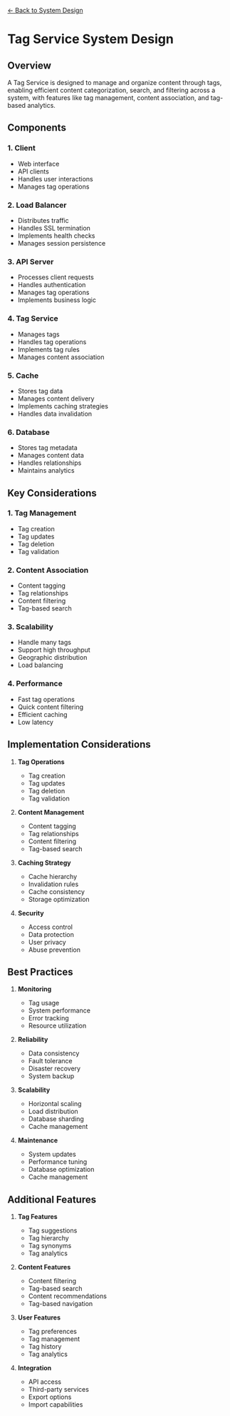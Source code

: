 [← Back to System Design](../system-design.md)

# Tag Service System Design

## Overview
A Tag Service is designed to manage and organize content through tags, enabling efficient content categorization, search, and filtering across a system, with features like tag management, content association, and tag-based analytics.

## Components

### 1. Client
- Web interface
- API clients
- Handles user interactions
- Manages tag operations

### 2. Load Balancer
- Distributes traffic
- Handles SSL termination
- Implements health checks
- Manages session persistence

### 3. API Server
- Processes client requests
- Handles authentication
- Manages tag operations
- Implements business logic

### 4. Tag Service
- Manages tags
- Handles tag operations
- Implements tag rules
- Manages content association

### 5. Cache
- Stores tag data
- Manages content delivery
- Implements caching strategies
- Handles data invalidation

### 6. Database
- Stores tag metadata
- Manages content data
- Handles relationships
- Maintains analytics

## Key Considerations

### 1. Tag Management
- Tag creation
- Tag updates
- Tag deletion
- Tag validation

### 2. Content Association
- Content tagging
- Tag relationships
- Content filtering
- Tag-based search

### 3. Scalability
- Handle many tags
- Support high throughput
- Geographic distribution
- Load balancing

### 4. Performance
- Fast tag operations
- Quick content filtering
- Efficient caching
- Low latency

## Implementation Considerations

1. **Tag Operations**
   - Tag creation
   - Tag updates
   - Tag deletion
   - Tag validation

2. **Content Management**
   - Content tagging
   - Tag relationships
   - Content filtering
   - Tag-based search

3. **Caching Strategy**
   - Cache hierarchy
   - Invalidation rules
   - Cache consistency
   - Storage optimization

4. **Security**
   - Access control
   - Data protection
   - User privacy
   - Abuse prevention

## Best Practices

1. **Monitoring**
   - Tag usage
   - System performance
   - Error tracking
   - Resource utilization

2. **Reliability**
   - Data consistency
   - Fault tolerance
   - Disaster recovery
   - System backup

3. **Scalability**
   - Horizontal scaling
   - Load distribution
   - Database sharding
   - Cache management

4. **Maintenance**
   - System updates
   - Performance tuning
   - Database optimization
   - Cache management

## Additional Features

1. **Tag Features**
   - Tag suggestions
   - Tag hierarchy
   - Tag synonyms
   - Tag analytics

2. **Content Features**
   - Content filtering
   - Tag-based search
   - Content recommendations
   - Tag-based navigation

3. **User Features**
   - Tag preferences
   - Tag management
   - Tag history
   - Tag analytics

4. **Integration**
   - API access
   - Third-party services
   - Export options
   - Import capabilities
